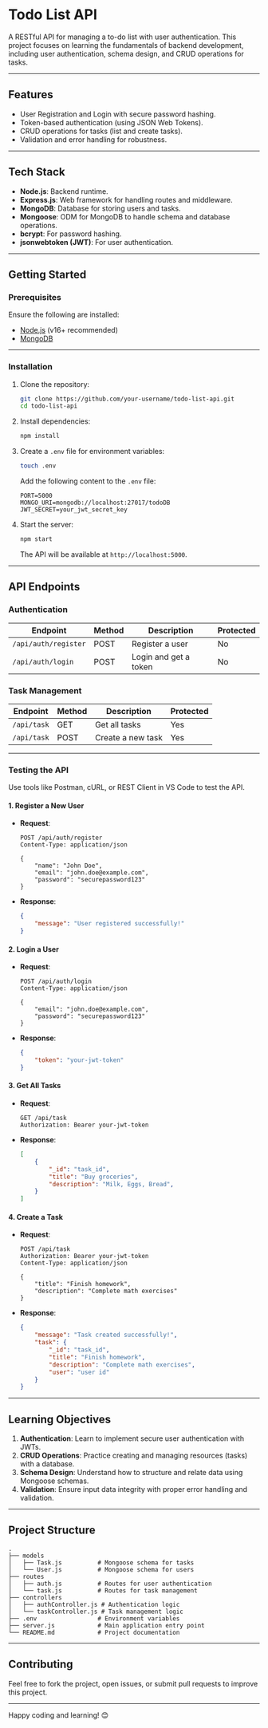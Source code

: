 # **Todo List API**

A RESTful API for managing a to-do list with user authentication. This project focuses on learning the fundamentals of backend development, including user authentication, schema design, and CRUD operations for tasks.  

---

## **Features**  

- User Registration and Login with secure password hashing.  
- Token-based authentication (using JSON Web Tokens).  
- CRUD operations for tasks (list and create tasks).  
- Validation and error handling for robustness.  

---

## **Tech Stack**  

- **Node.js**: Backend runtime.  
- **Express.js**: Web framework for handling routes and middleware.  
- **MongoDB**: Database for storing users and tasks.  
- **Mongoose**: ODM for MongoDB to handle schema and database operations.  
- **bcrypt**: For password hashing.  
- **jsonwebtoken (JWT)**: For user authentication.  

---

## **Getting Started**  

### **Prerequisites**  
Ensure the following are installed:  
- [Node.js](https://nodejs.org) (v16+ recommended)  
- [MongoDB](https://www.mongodb.com)  

---

### **Installation**  

1. Clone the repository:  
   ```bash
   git clone https://github.com/your-username/todo-list-api.git
   cd todo-list-api
   ```

2. Install dependencies:  
   ```bash
   npm install
   ```

3. Create a `.env` file for environment variables:  
   ```bash
   touch .env
   ```
   Add the following content to the `.env` file:  
   ```plaintext
   PORT=5000
   MONGO_URI=mongodb://localhost:27017/todoDB
   JWT_SECRET=your_jwt_secret_key
   ```

4. Start the server:  
   ```bash
   npm start
   ```
   The API will be available at `http://localhost:5000`.  

---

## **API Endpoints**  

### **Authentication**  

| Endpoint             | Method | Description        | Protected |
|----------------------|--------|--------------------|-----------|
| `/api/auth/register` | POST   | Register a user    | No        |
| `/api/auth/login`    | POST   | Login and get a token | No    |

### **Task Management**  

| Endpoint        | Method | Description       | Protected |
|-----------------|--------|-------------------|-----------|
| `/api/task`     | GET    | Get all tasks     | Yes       |
| `/api/task`     | POST   | Create a new task | Yes       |

---

### **Testing the API**  

Use tools like Postman, cURL, or REST Client in VS Code to test the API.

#### **1. Register a New User**  
- **Request**:  
  ```http
  POST /api/auth/register
  Content-Type: application/json

  {
      "name": "John Doe",
      "email": "john.doe@example.com",
      "password": "securepassword123"
  }
  ```

- **Response**:  
  ```json
  {
      "message": "User registered successfully!"
  }
  ```

#### **2. Login a User**  
- **Request**:  
  ```http
  POST /api/auth/login
  Content-Type: application/json

  {
      "email": "john.doe@example.com",
      "password": "securepassword123"
  }
  ```

- **Response**:  
  ```json
  {
      "token": "your-jwt-token"
  }
  ```

#### **3. Get All Tasks**  
- **Request**:  
  ```http
  GET /api/task
  Authorization: Bearer your-jwt-token
  ```

- **Response**:  
  ```json
  [
      {
          "_id": "task_id",
          "title": "Buy groceries",
          "description": "Milk, Eggs, Bread",
      }
  ]
  ```

#### **4. Create a Task**  
- **Request**:  
  ```http
  POST /api/task
  Authorization: Bearer your-jwt-token
  Content-Type: application/json

  {
      "title": "Finish homework",
      "description": "Complete math exercises"
  }
  ```

- **Response**:  
  ```json
  {
      "message": "Task created successfully!",
      "task": {
          "_id": "task_id",
          "title": "Finish homework",
          "description": "Complete math exercises",
          "user": "user id"
      }
  }
  ```

---

## **Learning Objectives**  

1. **Authentication**: Learn to implement secure user authentication with JWTs.  
2. **CRUD Operations**: Practice creating and managing resources (tasks) with a database.  
3. **Schema Design**: Understand how to structure and relate data using Mongoose schemas.  
4. **Validation**: Ensure input data integrity with proper error handling and validation.  

---

## **Project Structure**  

```plaintext
.
├── models
│   ├── Task.js          # Mongoose schema for tasks
│   └── User.js          # Mongoose schema for users
├── routes
│   ├── auth.js          # Routes for user authentication
│   └── task.js          # Routes for task management
├── controllers
│   ├── authController.js # Authentication logic
│   └── taskController.js # Task management logic
├── .env                 # Environment variables
├── server.js            # Main application entry point
└── README.md            # Project documentation
```

---

## **Contributing**  

Feel free to fork the project, open issues, or submit pull requests to improve this project.  

---



Happy coding and learning! 😊  

